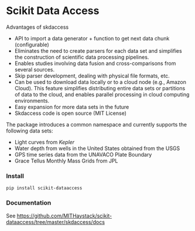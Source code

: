 # Scikit Data Access

Advantages of skdaccess

- API to import a data generator + function to get next data chunk (configurable)
- Eliminates the need to create parsers for each data set and simplifies the construction of scientific data processing pipelines.
- Enables studies involving data fusion and cross-comparisons from several sources.
- Skip parser development, dealing with physical file formats, etc.
- Can be used to download data locally or to a cloud node (e.g., Amazon Cloud). This feature simplifies distributing entire data sets or partitions of data to the cloud, and enables parallel processing in cloud computing environments.
- Easy expansion for more data sets in the future
- Skdaccess code is open source (MIT License)

The package introduces a common namespace and currently supports the following data sets:

- Light curves from *Kepler*
- Water depth from wells in the United States obtained from the USGS
- GPS time series data from the UNAVACO Plate Boundary
- Grace Tellus Monthly Mass Grids from JPL

### Install
```
pip install scikit-dataaccess
```

### Documentation

See <https://github.com/MITHaystack/scikit-dataaccess/tree/master/skdaccess/docs>

